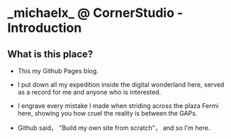 <script language="javascript" type="text/javascript" src="/LanguageBar.js"></script>
<!-- # michaelx-corner -->
# \_michaelx\_ @ CornerStudio - Introduction

## What is this place?
- This my Github Pages blog.

- I put down all my expedition inside the digital wonderland here, served as a record for me and anyone who is interested.
- I engrave every mistake I made when striding across the plaza Fermi here, showing you how cruel the reality is between the GAPs.

- Github said， "Build my own site from scratch"， and so I'm here.
